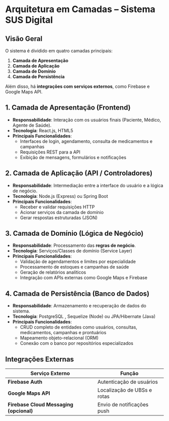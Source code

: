 #  Arquitetura em Camadas – Sistema SUS Digital
##  Visão Geral

O sistema é dividido em quatro camadas principais:

1. **Camada de Apresentação**
2. **Camada de Aplicação**
3. **Camada de Domínio**
4. **Camada de Persistência**

Além disso, há **integrações com serviços externos**, como Firebase e Google Maps API.

##  1. Camada de Apresentação (Frontend)

- **Responsabilidade**: Interação com os usuários finais (Paciente, Médico, Agente de Saúde).
- **Tecnologia**: React.js, HTML5
- **Principais Funcionalidades**:
  - Interfaces de login, agendamento, consulta de medicamentos e campanhas
  - Requisições REST para a API
  - Exibição de mensagens, formulários e notificações

##  2. Camada de Aplicação (API / Controladores)
- **Responsabilidade**: Intermediação entre a interface do usuário e a lógica de negócio.
- **Tecnologia**: Node.js (Express) ou Spring Boot
- **Principais Funcionalidades**:
  - Receber e validar requisições HTTP
  - Acionar serviços da camada de domínio
  - Gerar respostas estruturadas (JSON)

##  3. Camada de Domínio (Lógica de Negócio)

- **Responsabilidade**: Processamento das **regras de negócio**.
- **Tecnologia**: Serviços/Classes de domínio (Service Layer)
- **Principais Funcionalidades**:
  - Validação de agendamentos e limites por especialidade
  - Processamento de estoques e campanhas de saúde
  - Geração de relatórios analíticos
  - Integração com APIs externas como Google Maps e Firebase
##  4. Camada de Persistência (Banco de Dados)

- **Responsabilidade**: Armazenamento e recuperação de dados do sistema.
- **Tecnologia**: PostgreSQL , Sequelize (Node) ou JPA/Hibernate (Java)
- **Principais Funcionalidades**:
  - CRUD completo de entidades como usuários, consultas, medicamentos, campanhas e prontuários
  - Mapeamento objeto-relacional (ORM)
  - Conexão com o banco por repositórios especializados



##  Integrações Externas

| Serviço Externo | Função |
|-----------------|--------|
| **Firebase Auth** | Autenticação de usuários |
| **Google Maps API** | Localização de UBSs e rotas |
| **Firebase Cloud Messaging (opcional)** | Envio de notificações push |

